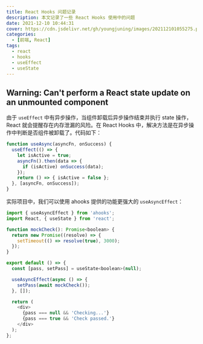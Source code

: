 ```yaml
---
title: React Hooks 问题记录
description: 本文记录了一些 React Hooks 使用中的问题
date: 2021-12-10 10:44:31
cover: https://cdn.jsdelivr.net/gh/youngjuning/images/202112101055275.png
categories:
  - [前端, React]
tags:
  - react
  - hooks
  - useEffect
  - useState
---
```


<ins class="adsbygoogle" style="display:block; text-align:center;"  data-ad-layout="in-article" data-ad-format="fluid" data-ad-client="ca-pub-7962287588031867" data-ad-slot="2542544532"></ins><script> (adsbygoogle = window.adsbygoogle || []).push({});</script>

## Warning: Can't perform a React state update on an unmounted component

由于 `useEffect` 中有异步操作，当组件卸载后异步操作结束并执行 state 操作，React 就会提醒存在内存泄漏的风险。在 React Hooks 中，解决方法是在异步操作中判断是否组件被卸载了。代码如下：

```js
function useAsync(asyncFn, onSuccess) {
  useEffect(() => {
    let isActive = true;
    asyncFn().then(data => {
      if (isActive) onSuccess(data);
    });
    return () => { isActive = false };
  }, [asyncFn, onSuccess]);
}
```

实际项目中，我们可以使用 ahooks 提供的功能更强大的 `useAsyncEffect`：

```js
import { useAsyncEffect } from 'ahooks';
import React, { useState } from 'react';

function mockCheck(): Promise<boolean> {
  return new Promise((resolve) => {
    setTimeout(() => resolve(true), 3000);
  });
}

export default () => {
  const [pass, setPass] = useState<boolean>(null);

  useAsyncEffect(async () => {
    setPass(await mockCheck());
  }, []);

  return (
    <div>
      {pass === null && 'Checking...'}
      {pass === true && 'Check passed.'}
    </div>
  );
};
```
